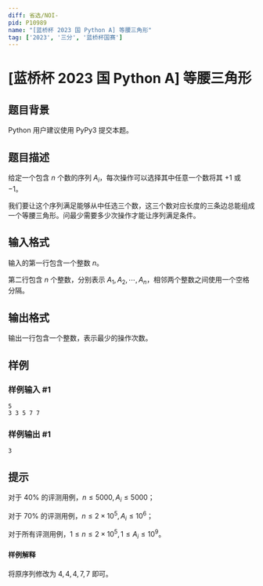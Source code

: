 ```yaml
---
diff: 省选/NOI-
pid: P10989
name: "[蓝桥杯 2023 国 Python A] 等腰三角形"
tag: ['2023', '三分', '蓝桥杯国赛']
---
```

# [蓝桥杯 2023 国 Python A] 等腰三角形
## 题目背景

Python 用户建议使用 PyPy3 提交本题。
## 题目描述

给定一个包含 $n$ 个数的序列 $A_i$，每次操作可以选择其中任意一个数将其
$+1$ 或 $−1$。

我们要让这个序列满足能够从中任选三个数，这三个数对应长度的三条边总能组成一个等腰三角形。问最少需要多少次操作才能让序列满足条件。

## 输入格式

输入的第一行包含一个整数 $n$。

第二行包含 $n$ 个整数，分别表示 $A_1, A_2, \cdots, A_n$，相邻两个整数之间使用一个空格分隔。
## 输出格式

输出一行包含一个整数，表示最少的操作次数。

## 样例

### 样例输入 #1
```
5
3 3 5 7 7

```
### 样例输出 #1
```
3

```
## 提示

对于 $40\%$ 的评测用例，$n \le 5000,A_i \le5000$；

对于 $70\%$ 的评测用例，$n \le 2 \times 10^5,A_i \le 10^6$；

对于所有评测用例，$1 \le n \le 2 \times 10^5,1 \le A_i \le 10^9$。

#### 样例解释

将原序列修改为 $4, 4, 4, 7, 7$ 即可。

